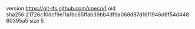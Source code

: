 version https://git-lfs.github.com/spec/v1
oid sha256:21726c10dcf9e11a1bc65ffab39bb4df9a068d87d16f1946d8f54d44860395a5
size 5
